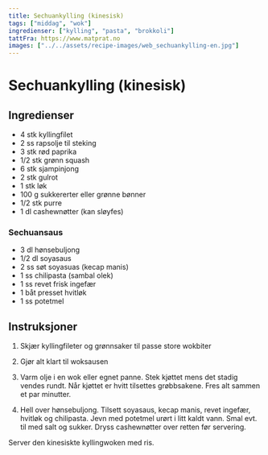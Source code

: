 ```yaml
---
title: Sechuankylling (kinesisk)
tags: ["middag", "wok"]
ingredienser: ["kylling", "pasta", "brokkoli"]
tattFra: https://www.matprat.no
images: ["../../assets/recipe-images/web_sechuankylling-en.jpg"]
---
```


# Sechuankylling (kinesisk)

## Ingredienser

- 4 stk kyllingfilet
- 2 ss rapsolje til steking
- 3 stk rød paprika
- 1/2 stk grønn squash
- 6 stk sjampinjong
- 2 stk gulrot
- 1 stk løk
- 100 g sukkererter eller grønne bønner
- 1/2 stk purre
- 1 dl cashewnøtter (kan sløyfes)

### Sechuansaus

- 3 dl hønsebuljong
- 1/2 dl soyasaus
- 2 ss søt soyasuas (kecap manis)
- 1 ss chilipasta (sambal olek)
- 1 ss revet frisk ingefær
- 1 båt presset hvitløk
- 1 ss potetmel

## Instruksjoner

1. Skjær kyllingfileter og grønnsaker til passe store wokbiter

2. Gjør alt klart til woksausen

3. Varm olje i en wok eller egnet panne. Stek kjøttet mens det stadig vendes rundt. Når kjøttet er hvitt tilsettes grøbbsakene. Fres alt sammen et par minutter.

4. Hell over hønsebuljong. Tilsett soyasaus, kecap manis, revet ingefær, hvitløk og chilipasta. Jevn med potetmel urørt i litt kaldt vann. Smal evt. til med salt og sukker. Dryss cashewnøtter over retten før servering.

Server den kinesiskte kyllingwoken med ris.

